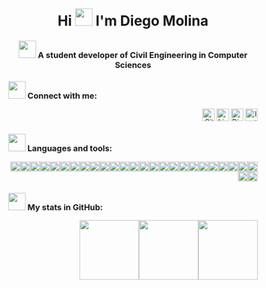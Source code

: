 <h1 align="center">Hi <img src="https://em-content.zobj.net/source/telegram/386/waving-hand_1f44b.webp" height="35"> I'm Diego Molina</h1>
<h3 align="center"><img src="https://em-content.zobj.net/source/telegram/386/books_1f4da.webp" height="35"> A student developer of Civil Engineering in Computer Sciences</h3>

<h3 align="left"><img src="https://em-content.zobj.net/source/telegram/386/inbox-tray_1f4e5.webp" height="35"> Connect with me:</h3>
<p align="right"><a href="https://github.com/SirDaXll" target="_blank"><img alt="Github" src="https://img.shields.io/badge/Github-SirDaXll-white?style=for-the-badge&logo=GitHub&logoColor=white&labelColor=101010" height="25"/></a> <a href="https://www.linkedin.com/in/diego-molinar" target="_blank"><img alt="LinkedIn" src="https://img.shields.io/badge/LinkedIn-Diego_Molina-0077B5?style=for-the-badge&logo=LogMeIn&logoColor=white&labelColor=101010" height="25"/></a> <a href="https://discord.com/users/daxll" target="_blank"><img alt="Discord" src="https://img.shields.io/badge/Discord-daxll-5865F2?style=for-the-badge&logo=discord&logoColor=white&labelColor=101010" height="25"/></a> <a href="https://www.instagram.com/m.r_diego/" target="_blank"><img alt="Instagram" src="https://img.shields.io/badge/Instagram-@m.r__diego-FF0069?style=for-the-badge&logo=instagram&logoColor=white&labelColor=101010" height="25"/></a></p>

<h3 align="left"><img src="https://em-content.zobj.net/source/telegram/386/technologist_1f9d1-200d-1f4bb.webp" height="35"> Languages and tools:</h3>
<p align="right"><img src="https://img.shields.io/badge/Bash-4EAA25?logo=gnubash&logoColor=fff" height="20"/><img src="https://img.shields.io/badge/C-00599C?logo=c&logoColor=white"height="20"/><img src="https://img.shields.io/badge/CSS-1572B6?logo=css3&logoColor=fff"height="20"/><img src="https://img.shields.io/badge/Dart-%230175C2.svg?logo=dart&logoColor=white"height="20"/><img src="https://img.shields.io/badge/Flutter-02569B?logo=flutter&logoColor=fff"height="20"/><img src="https://img.shields.io/badge/HTML-%23E34F26.svg?logo=html5&logoColor=white"height="20"/><img src="https://img.shields.io/badge/JavaScript-F7DF1E?logo=javascript&logoColor=000"height="20"/><img src="https://img.shields.io/badge/JSON-000?logo=json&logoColor=fff"height="20"/><img src="https://img.shields.io/badge/Markdown-%23000000.svg?logo=markdown&logoColor=white"height="20"/><img src="https://img.shields.io/badge/php-%23777BB4.svg?&logo=php&logoColor=white"height="20"/><img src="https://img.shields.io/badge/Python-3776AB?logo=python&logoColor=fff"height="20"/><img src="https://img.shields.io/badge/Docker-2496ED?logo=docker&logoColor=fff"height="20"/><img src="https://img.shields.io/badge/Express.js-%23404d59.svg?logo=express&logoColor=%2361DAFB"height="20"/><img src="https://img.shields.io/badge/Next.js-black?logo=next.js&logoColor=white"height="20"/><img src="https://img.shields.io/badge/Node.js-6DA55F?logo=node.js&logoColor=white"height="20"/><img src="https://img.shields.io/badge/React-%2320232a.svg?logo=react&logoColor=%2361DAFB"height="20"/><img src="https://img.shields.io/badge/Tailwind%20CSS-%2338B2AC.svg?logo=tailwind-css&logoColor=white"height="20"/><img src="https://img.shields.io/badge/Firebase-039BE5?logo=Firebase&logoColor=white"height="20"/><img src="https://img.shields.io/badge/Google%20Cloud-%234285F4.svg?logo=google-cloud&logoColor=white"height="20"/><img src="https://img.shields.io/badge/Postgres-%23316192.svg?logo=postgresql&logoColor=white"height="20"/><img src="https://img.shields.io/badge/Chart.js-FF6384?logo=chartdotjs&logoColor=fff"height="20"/><img src="https://img.shields.io/badge/Pandas-150458?logo=pandas&logoColor=fff"height="20"/><img src="https://img.shields.io/badge/Notion-000?logo=notion&logoColor=fff"height="20"/><img src="https://img.shields.io/badge/Android-3DDC84?logo=android&logoColor=white"height="20"/><img src="https://img.shields.io/badge/Linux-FCC624?logo=linux&logoColor=black"height="20"/><img src="https://custom-icon-badges.demolab.com/badge/Windows-0078D6?logo=windows11&logoColor=white"height="20"/><img src="https://custom-icon-badges.demolab.com/badge/Visual%20Studio%20Code-0078d7.svg?logo=vsc&logoColor=white"height="20"/></p>

<h3 align="left"><img src="https://em-content.zobj.net/source/telegram/386/bar-chart_1f4ca.webp" height="35"> My stats in GitHub:</h3>
<p align="right"><img src="https://github-readme-stats.vercel.app/api?username=SirDaXll&theme=chartreuse-dark&show_icons=true&hide_border=false&count_private=true" height="120"><img src="https://github-readme-stats.vercel.app/api/top-langs/?username=SirDaXll&theme=chartreuse-dark&show_icons=true&hide_border=false&layout=compact" height="120"><img src="https://github-readme-streak-stats.herokuapp.com/?user=SirDaXll&theme=chartreuse-dark&hide_border=false" height="120"></p>

